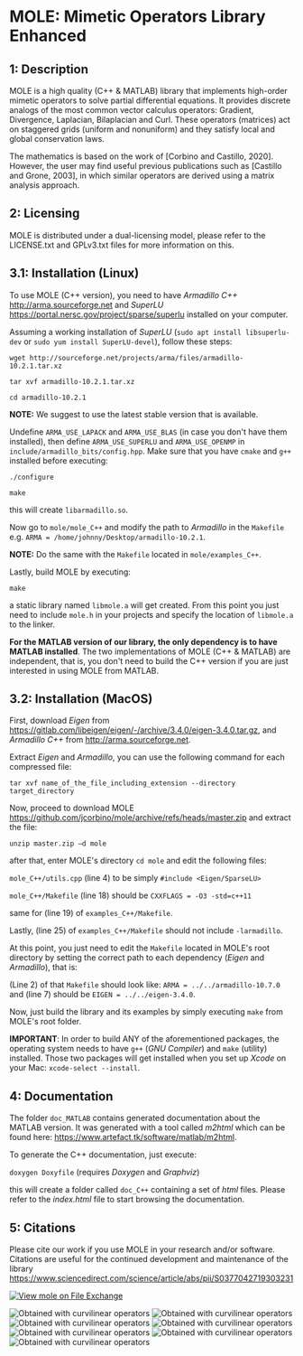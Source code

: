 MOLE: Mimetic Operators Library Enhanced
========================================


1: Description
--------------

MOLE is a high quality (C++ & MATLAB) library that implements 
high-order mimetic operators to solve partial differential equations. 
It provides discrete analogs of the most common vector calculus operators: 
Gradient, Divergence, Laplacian, Bilaplacian and Curl. These operators (matrices) act 
on staggered grids (uniform and nonuniform) and they satisfy local and 
global conservation laws.

The mathematics is based on the work of [Corbino and Castillo, 2020]. 
However, the user may find useful previous publications such as [Castillo and Grone, 2003],
in which similar operators are derived using a matrix analysis approach.


2: Licensing
------------

MOLE is distributed under a dual-licensing model, please refer to the 
LICENSE.txt and GPLv3.txt files for more information on this.


3.1: Installation (Linux)
-------------------------

To use MOLE (C++ version), you need to have _Armadillo C++_ <http://arma.sourceforge.net> and _SuperLU_ 
<https://portal.nersc.gov/project/sparse/superlu> installed on your computer.

Assuming a working installation of _SuperLU_ (`sudo apt install libsuperlu-dev` or `sudo yum install SuperLU-devel`), follow these steps:

`wget http://sourceforge.net/projects/arma/files/armadillo-10.2.1.tar.xz`

`tar xvf armadillo-10.2.1.tar.xz`

`cd armadillo-10.2.1`

**NOTE:** We suggest to use the latest stable version that is available.

Undefine `ARMA_USE_LAPACK` and `ARMA_USE_BLAS` (in case you don't have them installed), then define `ARMA_USE_SUPERLU` and `ARMA_USE_OPENMP` in `include/armadillo_bits/config.hpp`. Make sure that you have `cmake` and `g++` installed before executing:

`./configure`

`make`

this will create `libarmadillo.so`.

Now go to `mole/mole_C++` and modify the path to _Armadillo_ in the `Makefile` 
e.g. `ARMA = /home/johnny/Desktop/armadillo-10.2.1`.

**NOTE:** Do the same with the `Makefile` located in `mole/examples_C++`.

Lastly, build MOLE by executing:

`make`

a static library named `libmole.a` will get created. From this point you just need to include `mole.h` 
in your projects and specify the location of `libmole.a` to the linker.

**For the MATLAB version of our library, the only dependency is to have MATLAB installed**.
The two implementations of MOLE (C++ & MATLAB) are independent, that is, you don't need
to build the C++ version if you are just interested in using MOLE from MATLAB.


3.2: Installation (MacOS)
-------------------------

First, download _Eigen_ from <https://gitlab.com/libeigen/eigen/-/archive/3.4.0/eigen-3.4.0.tar.gz>, and _Armadillo C++_ from <http://arma.sourceforge.net>.

Extract _Eigen_ and _Armadillo_, you can use the following command for each compressed file:

`tar xvf name_of_the_file_including_extension --directory target_directory`

Now, proceed to download MOLE <https://github.com/jcorbino/mole/archive/refs/heads/master.zip> and extract the file:

`unzip master.zip –d mole`

after that, enter MOLE's directory `cd mole` and edit the following files:

`mole_C++/utils.cpp` (line 4) to be simply `#include <Eigen/SparseLU>`

`mole_C++/Makefile` (line 18) should be `CXXFLAGS = -O3 -std=c++11`

same for (line 19) of `examples_C++/Makefile`.

Lastly, (line 25) of `examples_C++/Makefile` should not include `-larmadillo`.

At this point, you just need to edit the `Makefile` located in MOLE's root directory by setting the correct path to each dependency (_Eigen_ and _Armadillo_), that is:

(Line 2) of that `Makefile` should look like: `ARMA = ../../armadillo-10.7.0` and (line 7) should be `EIGEN = ../../eigen-3.4.0`.

Now, just build the library and its examples by simply executing `make` from MOLE's root folder.

**IMPORTANT**: In order to build ANY of the aforementioned packages, the operating system needs to have `g++` (_GNU Compiler_) and `make` (utility) installed. Those two packages will get installed when you set up _Xcode_ on your Mac: `xcode-select --install`.


4: Documentation
----------------
The folder `doc_MATLAB` contains generated documentation about the MATLAB version.
It was generated with a tool called _m2html_ which can be found here: <https://www.artefact.tk/software/matlab/m2html>.

To generate the C++ documentation, just execute:

`doxygen Doxyfile` (requires _Doxygen_ and _Graphviz_)

this will create a folder called `doc_C++` containing a set of _html_ files. Please refer to the _index.html_ file 
to start browsing the documentation.


5: Citations
------------

Please cite our work if you use MOLE in your research and/or software. 
Citations are useful for the continued development and maintenance of 
the library https://www.sciencedirect.com/science/article/abs/pii/S0377042719303231


[![View mole on File Exchange](https://www.mathworks.com/matlabcentral/images/matlab-file-exchange.svg)](https://www.mathworks.com/matlabcentral/fileexchange/64095-mole)

![Obtained with curvilinear operators](images/4thOrder.png)
![Obtained with curvilinear operators](images/4thOrder2.png)
![Obtained with curvilinear operators](images/4thOrder3.png)
![Obtained with curvilinear operators](images/grid2.png)
![Obtained with curvilinear operators](images/grid.png)
![Obtained with curvilinear operators](images/WavyGrid.png)
![Obtained with curvilinear operators](images/wave2D.png)
